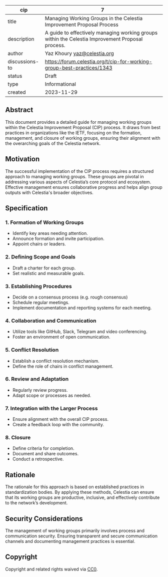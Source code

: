 | cip | 7 |
| - | - |
| title | Managing Working Groups in the Celestia Improvement Proposal Process |
| description | A guide to effectively managing working groups within the Celestia Improvement Proposal process. |
| author | Yaz Khoury <yaz@celestia.org> |
| discussions-to | <https://forum.celestia.org/t/cip-for-working-group-best-practices/1343> |
| status | Draft |
| type | Informational |
| created | 2023-11-29 |

## Abstract

This document provides a detailed guide for managing working groups within the Celestia Improvement Proposal (CIP) process. It draws from best practices in organizations like the IETF, focusing on the formation, management, and closure of working groups, ensuring their alignment with the overarching goals of the Celestia network.

## Motivation

The successful implementation of the CIP process requires a structured approach to managing working groups. These groups are pivotal in addressing various aspects of Celestia’s core protocol and ecosystem. Effective management ensures collaborative progress and helps align group outputs with Celestia's broader objectives.

## Specification

### 1. Formation of Working Groups

- Identify key areas needing attention.
- Announce formation and invite participation.
- Appoint chairs or leaders.

### 2. Defining Scope and Goals

- Draft a charter for each group.
- Set realistic and measurable goals.

### 3. Establishing Procedures

- Decide on a consensus process (e.g. rough consensus)
- Schedule regular meetings.
- Implement documentation and reporting systems for each meeting.

### 4. Collaboration and Communication

- Utilize tools like GitHub, Slack, Telegram and video conferencing.
- Foster an environment of open communication.

### 5. Conflict Resolution

- Establish a conflict resolution mechanism.
- Define the role of chairs in conflict management.

### 6. Review and Adaptation

- Regularly review progress.
- Adapt scope or processes as needed.

### 7. Integration with the Larger Process

- Ensure alignment with the overall CIP process.
- Create a feedback loop with the community.

### 8. Closure

- Define criteria for completion.
- Document and share outcomes.
- Conduct a retrospective.

## Rationale

The rationale for this approach is based on established practices in standardization bodies. By applying these methods, Celestia can ensure that its working groups are productive, inclusive, and effectively contribute to the network’s development.

## Security Considerations

The management of working groups primarily involves process and communication security. Ensuring transparent and secure communication channels and documenting management practices is essential.

## Copyright

Copyright and related rights waived via [CC0](../LICENSE).
